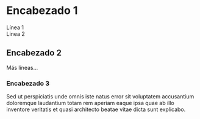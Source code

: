 # Encabezado 1

Línea 1   
Linea 2  

## Encabezado 2  
Más líneas...  

### Encabezado 3  
Sed ut perspiciatis unde omnis iste natus error sit voluptatem accusantium doloremque laudantium totam rem aperiam eaque ipsa quae ab illo inventore veritatis et quasi architecto beatae vitae dicta sunt explicabo.
